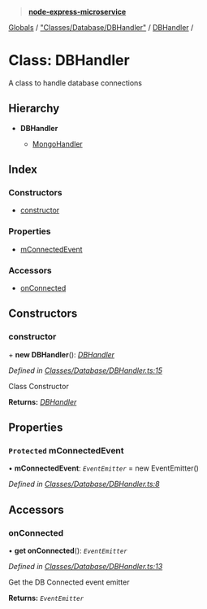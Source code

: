 > **[node-express-microservice](../README.md)**

[Globals](../globals.md) / ["Classes/Database/DBHandler"](../modules/_classes_database_dbhandler_.md) / [DBHandler](_classes_database_dbhandler_.dbhandler.md) /

# Class: DBHandler

A class to handle database connections

## Hierarchy

* **DBHandler**

  * [MongoHandler](_classes_database_mongohandler_.mongohandler.md)

## Index

### Constructors

* [constructor](_classes_database_dbhandler_.dbhandler.md#constructor)

### Properties

* [mConnectedEvent](_classes_database_dbhandler_.dbhandler.md#protected-mconnectedevent)

### Accessors

* [onConnected](_classes_database_dbhandler_.dbhandler.md#onconnected)

## Constructors

###  constructor

\+ **new DBHandler**(): *[DBHandler](_classes_database_dbhandler_.dbhandler.md)*

*Defined in [Classes/Database/DBHandler.ts:15](https://github.com/lukebellamy053/express-microservice/blob/3c4f8e9/src/Classes/Database/DBHandler.ts#L15)*

Class Constructor

**Returns:** *[DBHandler](_classes_database_dbhandler_.dbhandler.md)*

## Properties

### `Protected` mConnectedEvent

• **mConnectedEvent**: *`EventEmitter`* =  new EventEmitter()

*Defined in [Classes/Database/DBHandler.ts:8](https://github.com/lukebellamy053/express-microservice/blob/3c4f8e9/src/Classes/Database/DBHandler.ts#L8)*

## Accessors

###  onConnected

• **get onConnected**(): *`EventEmitter`*

*Defined in [Classes/Database/DBHandler.ts:13](https://github.com/lukebellamy053/express-microservice/blob/3c4f8e9/src/Classes/Database/DBHandler.ts#L13)*

Get the DB Connected event emitter

**Returns:** *`EventEmitter`*
